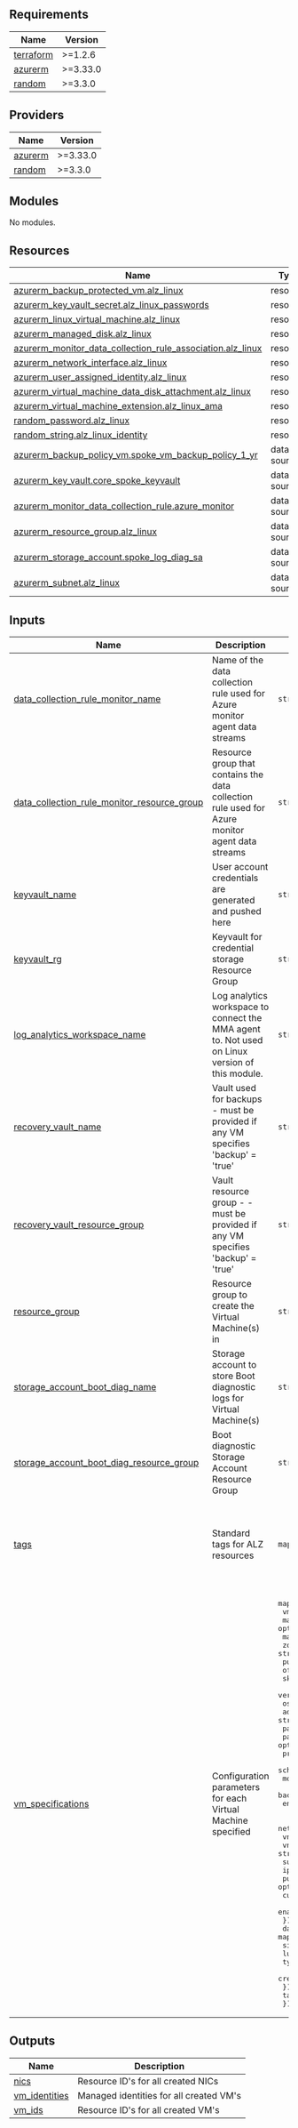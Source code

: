 <!-- BEGIN_TF_DOCS -->
## Requirements

| Name | Version |
|------|---------|
| <a name="requirement_terraform"></a> [terraform](#requirement\_terraform) | >=1.2.6 |
| <a name="requirement_azurerm"></a> [azurerm](#requirement\_azurerm) | >=3.33.0 |
| <a name="requirement_random"></a> [random](#requirement\_random) | >=3.3.0 |

## Providers

| Name | Version |
|------|---------|
| <a name="provider_azurerm"></a> [azurerm](#provider\_azurerm) | >=3.33.0 |
| <a name="provider_random"></a> [random](#provider\_random) | >=3.3.0 |

## Modules

No modules.

## Resources

| Name | Type |
|------|------|
| [azurerm_backup_protected_vm.alz_linux](https://registry.terraform.io/providers/hashicorp/azurerm/latest/docs/resources/backup_protected_vm) | resource |
| [azurerm_key_vault_secret.alz_linux_passwords](https://registry.terraform.io/providers/hashicorp/azurerm/latest/docs/resources/key_vault_secret) | resource |
| [azurerm_linux_virtual_machine.alz_linux](https://registry.terraform.io/providers/hashicorp/azurerm/latest/docs/resources/linux_virtual_machine) | resource |
| [azurerm_managed_disk.alz_linux](https://registry.terraform.io/providers/hashicorp/azurerm/latest/docs/resources/managed_disk) | resource |
| [azurerm_monitor_data_collection_rule_association.alz_linux](https://registry.terraform.io/providers/hashicorp/azurerm/latest/docs/resources/monitor_data_collection_rule_association) | resource |
| [azurerm_network_interface.alz_linux](https://registry.terraform.io/providers/hashicorp/azurerm/latest/docs/resources/network_interface) | resource |
| [azurerm_user_assigned_identity.alz_linux](https://registry.terraform.io/providers/hashicorp/azurerm/latest/docs/resources/user_assigned_identity) | resource |
| [azurerm_virtual_machine_data_disk_attachment.alz_linux](https://registry.terraform.io/providers/hashicorp/azurerm/latest/docs/resources/virtual_machine_data_disk_attachment) | resource |
| [azurerm_virtual_machine_extension.alz_linux_ama](https://registry.terraform.io/providers/hashicorp/azurerm/latest/docs/resources/virtual_machine_extension) | resource |
| [random_password.alz_linux](https://registry.terraform.io/providers/hashicorp/random/latest/docs/resources/password) | resource |
| [random_string.alz_linux_identity](https://registry.terraform.io/providers/hashicorp/random/latest/docs/resources/string) | resource |
| [azurerm_backup_policy_vm.spoke_vm_backup_policy_1_yr](https://registry.terraform.io/providers/hashicorp/azurerm/latest/docs/data-sources/backup_policy_vm) | data source |
| [azurerm_key_vault.core_spoke_keyvault](https://registry.terraform.io/providers/hashicorp/azurerm/latest/docs/data-sources/key_vault) | data source |
| [azurerm_monitor_data_collection_rule.azure_monitor](https://registry.terraform.io/providers/hashicorp/azurerm/latest/docs/data-sources/monitor_data_collection_rule) | data source |
| [azurerm_resource_group.alz_linux](https://registry.terraform.io/providers/hashicorp/azurerm/latest/docs/data-sources/resource_group) | data source |
| [azurerm_storage_account.spoke_log_diag_sa](https://registry.terraform.io/providers/hashicorp/azurerm/latest/docs/data-sources/storage_account) | data source |
| [azurerm_subnet.alz_linux](https://registry.terraform.io/providers/hashicorp/azurerm/latest/docs/data-sources/subnet) | data source |

## Inputs

| Name | Description | Type | Default | Required |
|------|-------------|------|---------|:--------:|
| <a name="input_data_collection_rule_monitor_name"></a> [data\_collection\_rule\_monitor\_name](#input\_data\_collection\_rule\_monitor\_name) | Name of the data collection rule used for Azure monitor agent data streams | `string` | `null` | no |
| <a name="input_data_collection_rule_monitor_resource_group"></a> [data\_collection\_rule\_monitor\_resource\_group](#input\_data\_collection\_rule\_monitor\_resource\_group) | Resource group that contains the data collection rule used for Azure monitor agent data streams | `string` | `null` | no |
| <a name="input_keyvault_name"></a> [keyvault\_name](#input\_keyvault\_name) | User account credentials are generated and pushed here | `string` | n/a | yes |
| <a name="input_keyvault_rg"></a> [keyvault\_rg](#input\_keyvault\_rg) | Keyvault for credential storage Resource Group | `string` | n/a | yes |
| <a name="input_log_analytics_workspace_name"></a> [log\_analytics\_workspace\_name](#input\_log\_analytics\_workspace\_name) | Log analytics workspace to connect the MMA agent to. Not used on Linux version of this module. | `string` | `null` | no |
| <a name="input_recovery_vault_name"></a> [recovery\_vault\_name](#input\_recovery\_vault\_name) | Vault used for backups - must be provided if any VM specifies 'backup' = 'true' | `string` | `null` | no |
| <a name="input_recovery_vault_resource_group"></a> [recovery\_vault\_resource\_group](#input\_recovery\_vault\_resource\_group) | Vault resource group - - must be provided if any VM specifies 'backup' = 'true' | `string` | `null` | no |
| <a name="input_resource_group"></a> [resource\_group](#input\_resource\_group) | Resource group to create the Virtual Machine(s) in | `string` | n/a | yes |
| <a name="input_storage_account_boot_diag_name"></a> [storage\_account\_boot\_diag\_name](#input\_storage\_account\_boot\_diag\_name) | Storage account to store Boot diagnostic logs for Virtual Machine(s) | `string` | n/a | yes |
| <a name="input_storage_account_boot_diag_resource_group"></a> [storage\_account\_boot\_diag\_resource\_group](#input\_storage\_account\_boot\_diag\_resource\_group) | Boot diagnostic Storage Account Resource Group | `string` | n/a | yes |
| <a name="input_tags"></a> [tags](#input\_tags) | Standard tags for ALZ resources | `map(string)` | <pre>{<br>  "application": "Azure-Landing-Zone",<br>  "businessunit": "HQ",<br>  "isproduction": "True",<br>  "owner": "PTTP Azure Landing Zone Team: PTTP3LSAzure@justice.gov.uk",<br>  "source-code": "https://github.com/ministryofjustice/staff-infrastructure-azure-landing-zone"<br>}</pre> | no |
| <a name="input_vm_specifications"></a> [vm\_specifications](#input\_vm\_specifications) | Configuration parameters for each Virtual Machine specified | <pre>map(object({<br>    vm_size               = string<br>    marketplace_image     = optional(bool)<br>    marketplace_plan      = optional(map(string))<br>    zone                  = string<br>    publisher             = string<br>    offer                 = string<br>    sku                   = string<br>    version               = string<br>    os_disk_type          = optional(string)<br>    admin_user            = string<br>    patch_mode            = optional(string)<br>    patch_assessment_mode = optional(string)<br>    provision_vm_agent    = optional(bool)<br>    scheduled_shutdown    = optional(bool)<br>    monitor               = optional(bool)<br>    backup                = optional(bool)<br>    enable_host_enc       = optional(bool)<br><br>    network = map(object({<br>      vnet                          = string<br>      vnet_resource_group           = string<br>      subnet                        = string<br>      ip_address                    = string<br>      public_ip_id                  = optional(string)<br>      custom_dns_servers            = optional(list(string))<br>      enable_accelerated_networking = optional(bool)<br>    }))<br>    data_disks = map(object({<br>      size          = number<br>      lun           = number<br>      type          = string<br>      create_option = string<br>    }))<br>    tags = map(string)<br>  }))</pre> | n/a | yes |

## Outputs

| Name | Description |
|------|-------------|
| <a name="output_nics"></a> [nics](#output\_nics) | Resource ID's for all created NICs |
| <a name="output_vm_identities"></a> [vm\_identities](#output\_vm\_identities) | Managed identities for all created VM's |
| <a name="output_vm_ids"></a> [vm\_ids](#output\_vm\_ids) | Resource ID's for all created VM's |
<!-- END_TF_DOCS -->
